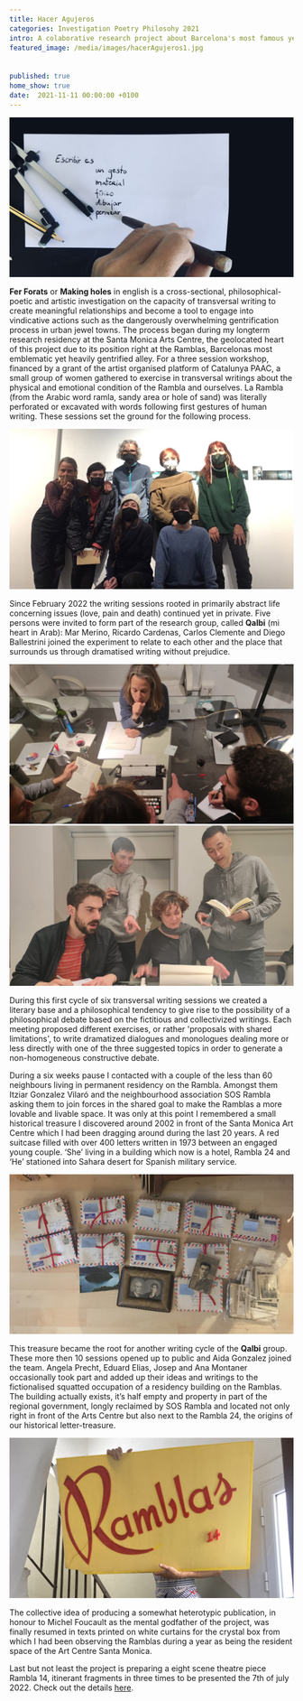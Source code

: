 ```yaml
---
title: Hacer Agujeros
categories: Investigation Poetry Philosohy 2021
intro: A colaborative research project about Barcelona's most famous yet gentrified alley through transversal writing.
featured_image: /media/images/hacerAgujeros1.jpg


published: true
home_show: true
date:  2021-11-11 00:00:00 +0100
---
```


![image](/media/images/hacerAgujeros2.jpg)

**Fer Forats** or **Making holes** in english is a cross-sectional, philosophical-poetic and artistic investigation on the capacity of transversal writing to create meaningful relationships and become a tool to engage into vindicative actions such as the dangerously overwhelming gentrification process in urban jewel towns. The process began during my longterm research residency at the Santa Monica Arts Centre, the geolocated heart of this project due to its position right at the Ramblas, Barcelonas most emblematic yet heavily gentrified alley. 
For a three session workshop, financed by a grant of the artist organised platform of Catalunya PAAC, a small group of women gathered to exercise in transversal writings about the physical and emotional condition of the Rambla and ourselves. La Rambla (from the Arabic word ramla, sandy area or hole of sand) was literally perforated or excavated with words following first gestures of human writing. These sessions set the ground for the following process.

![image](/media/images/hacerAgujeros3.jpg)

Since February 2022 the writing sessions rooted in primarily abstract life concerning issues (love, pain and death) continued yet in private. Five persons were invited to form part of the research group, called **Qalbi** (mi heart in Arab): Mar Merino, Ricardo Cardenas, Carlos Clemente and Diego Ballestrini joined the experiment to relate to each other and the place that surrounds us through dramatised writing without prejudice.

![image](/media/images/hacerAgujerosQalbi1.jpg)
![image](/media/images/hacerAgujerosQalbi2.jpg) 
 
During this first cycle of six transversal writing sessions we created a literary base and a philosophical tendency to give rise to the possibility of a philosophical debate based on the fictitious and collectivized writings. Each meeting proposed different exercises, or rather 'proposals with shared limitations', to write dramatized dialogues and monologues dealing more or less directly with one of the three suggested topics in order to generate a non-homogeneous constructive debate. 

During a six weeks pause I contacted with a couple of the less than 60 neighbours living in permanent residency on the Rambla. Amongst them Itziar Gonzalez Vilaró and the neighbourhood association SOS Rambla asking them to join forces in the shared goal to make the Ramblas a more lovable and livable space. It was only at this point I remembered a small historical treasure I discovered around 2002 in front of the Santa Monica Art Centre which I had been dragging around during the last 20 years. A red suitcase filled with over 400 letters written in 1973 between an engaged young couple. ‘She’ living in a building which now is a hotel, Rambla 24 and ‘He’ stationed into Sahara desert for Spanish military service.

![image](/media/images/hacerAgujerosCartes.jpg)

This treasure became the root for another writing cycle of the **Qalbi** group. These more then 10 sessions opened up to public and Aida Gonzalez joined the team. Angela Precht, Eduard Elias, Josep and Ana Montaner occasionally took part and added up their ideas and writings to the fictionalised squatted occupation of a residency building on the Ramblas. The building actually exists, it’s half empty and property in part of the regional government, longly reclaimed by SOS Rambla and located not only right in front of the Arts Centre but also next to the Rambla 24, the origins of our historical letter-treasure.

![image](/media/images/hacerAgujerosRambles14.jpg)

The collective idea of producing a somewhat heterotypic publication, in honour to Michel Foucault as the mental godfather of the project, was finally resumed in texts printed on white curtains for the crystal box from which I had been observing the Ramblas during a year as being the resident space of the Art Centre Santa Monica.

Last but not least the project is preparing a eight scene theatre piece Rambla 14, itinerant fragments in three times to be presented the 7th of july 2022. Check out the details [here](https://artssantamonica.gencat.cat/ca/detall/Rambla-14-fragments-itinerants-en-tres-temps).

